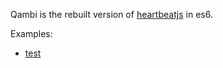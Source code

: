 Qambi is the rebuilt version of [heartbeatjs](https://github.com/abudaan/heartbeatjs) in es6.

Examples:

- [test](examples/test/index.html)